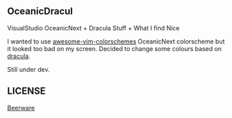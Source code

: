 ## OceanicDracul

VisualStudio OceanicNext + Dracula Stuff + What I find Nice

I wanted to use [awesome-vim-colorschemes](https://github.com/rafi/awesome-vim-colorschemes) OceanicNext colorscheme
but it looked too bad on my screen. Decided to change some colours based on [dracula](https://github.com/dracula/vim).

Still under dev.

## LICENSE
[Beerware](./LICENSE)
